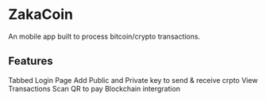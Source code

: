 # ZakaCoin
An mobile app built to process bitcoin/crypto transactions.

## Features
Tabbed Login Page
Add Public and Private key to send & receive crpto
View Transactions
Scan QR to pay
Blockchain intergration
